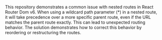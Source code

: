 This repository demonstrates a common issue with nested routes in React Router Dom v6.  When using a wildcard path parameter (*) in a nested route, it will take precedence over a more specific parent route, even if the URL matches the parent route exactly. This can lead to unexpected routing behavior. The solution demonstrates how to correct this behavior by reordering or restructuring the routes.